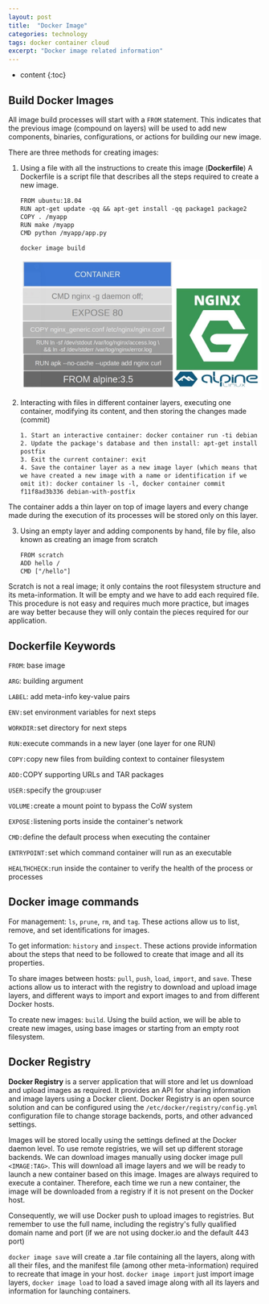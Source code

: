 ```yaml
---
layout: post
title:  "Docker Image"
categories: technology
tags: docker container cloud
excerpt: "Docker image related information"
---
```


* content
{:toc}

## Build Docker Images

All image build processes will start with a `FROM` statement. This indicates that the previous image (compound on layers) will be used to add new components, binaries, configurations, or actions for building our new image.

There are three methods for creating images:

1. Using a file with all the instructions to create this image (**Dockerfile**)
A Dockerfile is a script file that describes all the steps required to create a new image.

    ```docker
    FROM ubuntu:18.04
    RUN apt-get update -qq && apt-get install -qq package1 package2
    COPY . /myapp
    RUN make /myapp
    CMD python /myapp/app.py
    ```

    ```bash
    docker image build
    ```

    <img src="/images/posts_images/Container/bd2f1683-477f-4674-9674-c80b5074e3a2.jpg" style="width: 800px;"/>

2. Interacting with files in different container layers, executing one container, modifying its content, and then storing the changes made (commit)

    ```text
    1. Start an interactive container: docker container run -ti debian
    2. Update the package's database and then install: apt-get install postfix
    3. Exit the current container: exit
    4. Save the container layer as a new image layer (which means that we have created a new image with a name or identification if we omit it): docker container ls -l, docker container commit f11f8ad3b336 debian-with-postfix
    ```

The container adds a thin layer on top of image layers and every change made during the execution of its processes will be stored only on this layer.

3. Using an empty layer and adding components by hand, file by file, also known as creating an image from scratch

    ```docker
    FROM scratch
    ADD hello /
    CMD ["/hello"]
    ```

Scratch is not a real image; it only contains the root filesystem structure and its meta-information. It will be empty and we have to add each required file. This procedure is not easy and requires much more practice, but images are way better because they will only contain the pieces required for our application.

## Dockerfile Keywords

`FROM`: base image

`ARG`: building argument

`LABEL`: add meta-info key-value pairs

`ENV:`set environment variables for next steps

`WORKDIR:`set directory for next steps

`RUN:`execute commands in a new layer (one layer for one RUN)

`COPY:`copy new files from building context to container filesystem

`ADD:`COPY supporting URLs and TAR packages

`USER:`specify the group:user

`VOLUME:`create a mount point to bypass the CoW system

`EXPOSE:`listening ports inside the container's network

`CMD:`define the default process when executing the container

`ENTRYPOINT:`set which command container will run as an executable

`HEALTHCHECK:`run inside the container to verify the health of the process or processes

## Docker image commands

For management: `ls`, `prune`, `rm`, and `tag`. These actions allow us to list, remove, and set identifications for images.

To get information: `history` and `inspect`. These actions provide information about the steps that need to be followed to create that image and all its properties.

To share images between hosts: `pull`, `push`, `load`, `import`, and `save`. These actions allow us to interact with the registry to download and upload image layers, and different ways to import and export images to and from different Docker hosts.

To create new images: `build`. Using the build action, we will be able to create new images, using base images or starting from an empty root filesystem.

## Docker Registry

**Docker Registry** is a server application that will store and let us download and upload images as required. It provides an API for sharing information and image layers using a Docker client.
Docker Registry is an open source solution and can be configured using the `/etc/docker/registry/config.yml` configuration file to change storage backends, ports, and other advanced settings.

Images will be stored locally using the settings defined at the Docker daemon level. To use remote registries, we will set up different storage backends.
We can download images manually using docker image pull `<IMAGE:TAG>`. This will download all image layers and we will be ready to launch a new container based on this image.
Images are always required to execute a container. Therefore, each time we run a new container, the image will be downloaded from a registry if it is not present on the Docker host.

Consequently, we will use Docker push to upload images to registries. But remember to use the full name, including the registry's fully qualified domain name and port (if we are not using docker.io and the default 443 port)

`docker image save` will create a .tar file containing all the layers, along with all their files, and the manifest file (among other meta-information) required to recreate that image in your host. `docker image import` just import image layers, `docker image load` to load a saved image along with all its layers and information for launching containers.
